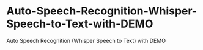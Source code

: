 # Auto-Speech-Recognition-Whisper-Speech-to-Text-with-DEMO
Auto Speech Recognition (Whisper Speech to Text) with DEMO
